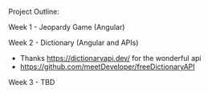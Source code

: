 Project Outline:

Week 1 - Jeopardy Game (Angular)

Week 2 - Dictionary (Angular and APIs)
- Thanks https://dictionaryapi.dev/ for the wonderful api
- https://github.com/meetDeveloper/freeDictionaryAPI

Week 3 - TBD
